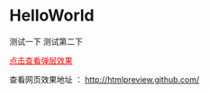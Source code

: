 # HelloWorld
测试一下
测试第二下

 <a style='color:red;' href='http://htmlpreview.github.io/?https://github.com/sdd53home/HelloWorld/blob/master/%E4%BA%8C%E7%BB%B4%E7%A0%81%E5%BC%B9%E5%87%BA/%E4%BA%8C%E7%BB%B4%E7%A0%81%E5%BC%B9%E5%87%BA/index.html'>点击查看弹层效果</a>

查看网页效果地址 ： http://htmlpreview.github.com/
<br/>

